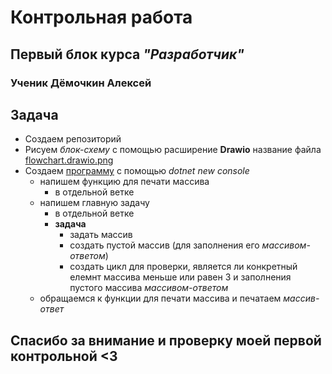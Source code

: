 # Контрольная работа

## Первый блок курса _**"Разработчик"**_

### Ученик Дёмочкин Алексей

## **Задача** 

* Создаем репозиторий
* Рисуем  _блок-схему_ с помощью расширение **Drawio** название файла [flowchart.drawio.png](https://github.com/Framuga93/Exam/blob/main/flowchart.drawio.png)
* Cоздаем [программу](https://github.com/Framuga93/Exam/blob/main/Program.cs) с помощью _dotnet new console_
    * напишем функцию для печати массива 
        * в отдельной ветке 
    * напишем главную задачу 
        * в отдельной ветке 
        * **задача**
            * задать массив 
            * создать пустой массив (для заполнения его _массивом-ответом_)
            * создать цикл для проверки, является ли конкретный елемнт массива меньше или равен 3 и заполнения пустого массива _массивом-ответом_
    * обращаемся к функции для печати массива и печатаем _массив-ответ_




## **Спасибо за внимание и проверку моей первой контрольной <3**
             
    
    

